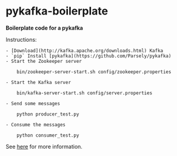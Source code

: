 # pykafka-boilerplate

**Boilerplate code for a pykafka**

Instructions:

    - [Download](http://kafka.apache.org/downloads.html) Kafka
    - `pip` Install [pykafka](https://github.com/Parsely/pykafka)
    - Start the Zookeeper server

        bin/zookeeper-server-start.sh config/zookeeper.properties

    - Start the Kafka server

        bin/kafka-server-start.sh config/server.properties

    - Send some messages

        python producer_test.py

    - Consume the messages

        python consumer_test.py

See [here](http://kafka.apache.org/07/quickstart.html) for more information.
